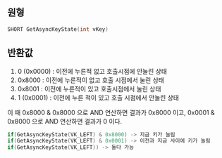 ## 원형

```c++
SHORT GetAsyncKeyState(int vKey)
```

## 반환값

1. 0 (0x0000) : 이전에 누른적 없고 호출시점에 안눌린 상태
2. 0x8000 : 이전에 누른적이 없고 호출 시점에서 눌린 상태
3. 0x8001 : 이전에 누른적이 있고 호출시점에서 눌린 상태
4. 1 (0x0001) : 이전에 누른 적이 있고 호출 시점에서 안눌린 상태

이 때 0x8000 & 0x8000 으로 AND 연산하면 결과가 0x8000 이고,
0x0001 & 0x8000 으로 AND 연산하면 결과가 0 이다.

```c++
if(GetAsyncKeyState(VK_LEFT) & 0x8000) -> 지금 키가 눌림 
if(GetAsyncKeyState(VK_LEFT) & 0x0001) -> 이전과 지금 사이에 키가 눌림 
if(GetAsyncKeyState(VK_LEFT)) -> 둘다 가능
```